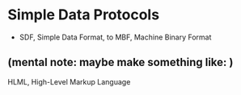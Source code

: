 # Simple Data Protocols

* SDF, Simple Data Format, to MBF, Machine Binary Format

## (mental note: maybe make something like: )

HLML, High-Level Markup Language
